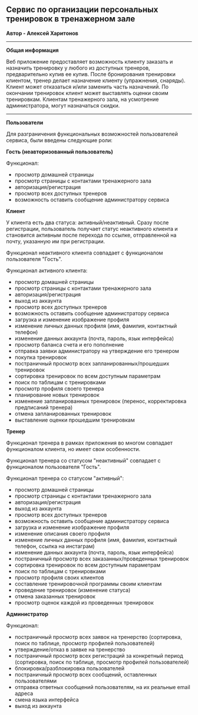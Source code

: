 ## Сервис по организации персональных тренировок в тренажерном зале

**Автор - Алексей Харитонов**

------

**Общая информация**

Веб приложение предоставляет возможность клиенту заказать и назначить тренировку у любого из доступных тренеров, предварительно купив ее купив. После бронирования тренировки клиентом, тренер делает назначение клиенту (упражнения, снаряды). Клиент может отказаться и/или заменить часть назначений. По окончании тренировок клиент может выставлять оценки своим тренировкам. Клиентам тренажерного зала, на усмотрение администратора, могут назначаться скидки.

------

**Пользователи**

Для разграничения функциональных возможностей пользователей сервиса, были введены следующие роли:

**Гость (неавторизованный пользователь)**

Функционал:

- просмотр домашней страницы
- просмотр страницы с контактами тренажерного зала
- авторизация/регистрация
- просмотр всех доступных тренеров
- возможность оставить сообщение администратору сервиса

**Клиент** 

У клиента есть два статуса: активный/неактивный. Сразу после регистрации, пользователь получает статус неактивного клиента и становится активным после перехода по ссылке, отправленной на почту, указанную им при регистрации.

Функционал неактивного клиента совпадает с функционалом пользователя "Гость".

Функционал активного клиента:

- просмотр домашней страницы
- просмотр страницы с контактами тренажерного зала
- авторизация/регистрация
- выход из аккаунта
- просмотр всех доступных тренеров
- возможность оставить сообщение администратору сервиса
- загрузка и изменение изображение профиля
- изменение личных данных профиля (имя, фамилия, контактный телефон)
- изменение данных аккаунта (почта, пароль, язык интерфейса)
- просмотр баланса счета и его пополнение
- отправка заявки администратору на утверждение его тренером
- покупка тренировок
- постраничный просмотр всех запланированных/прошедших тренировок
- сортировка тренировок по всем доступным параметрам
- поиск по таблицам с тренировками
- просмотр профиля своего тренера
- планирование новых тренировок
- изменение запланированных тренировок (перенос, корректировка предписаний тренера)
- отмена запланированных тренировок
- выставление оценки прошедшим тренировкам

**Тренер** 

Функционал тренера в рамках приложения во многом совпадает  функционалом клиента, но имеет свои особенности.

Функционал тренера со статусом "неактивный" совпадает с функционалом пользователя "Гость".

Функционал тренера со статусом "активный":

- просмотр домашней страницы
- просмотр страницы с контактами тренажерного зала
- авторизация/регистрация
- выход из аккаунта
- просмотр всех доступных тренеров
- возможность оставить сообщение администратору сервиса
- загрузка и изменение изображение профиля
- изменение описания своего профиля
- изменение личных данных профиля (имя, фамилия, контактный телефон, ссылка на инстаграм)
- изменение данных аккаунта (почта, пароль, язык интерфейса)
- постраничный просмотр всех заказанных/проведенных тренировок
- сортировка тренировок по всем доступным параметрам
- поиск по таблицам с тренировками
- просмотр профиля своих клиентов
- составление тренировочной программы своим клиентам
- проведение тренировок (изменение статуса)
- отмена заказанных тренировок
- просмотр оценок каждой из проведенных тренировок

**Администратор**

Функционал:

- постраничный просмотр всех заявок на тренерство (сортировка, поиск по таблице, просмотр профилей пользователей)
- утверждение/отказ в заявке на тренерство
- постраничный просмотр всех регистраций за конкретный период (сортировка, поиск по таблице, просмотр профилей пользователей)
- блокировка/разблокировка пользователей
- постраничный просмотр всех сообщений, оставленных пользователями
- отправка ответных сообщений пользователям, на их реальные email адреса
- смена языка интерфейса
- выход из аккаунта


